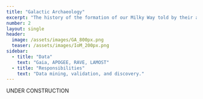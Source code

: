 ```yaml
---
title: "Galactic Archaeology"
excerpt: "The history of the formation of our Milky Way told by their ancient remnants"
number: 2
layout: single
header:
  image: /assets/images/GA_800px.png
  teaser: /assets/images/IoM_200px.png
sidebar:
  - title: "Data"
    text: "Gaia, APOGEE, RAVE, LAMOST"
  - title: "Responsibilities"
    text: "Data mining, validation, and discovery."
---
```


UNDER CONSTRUCTION